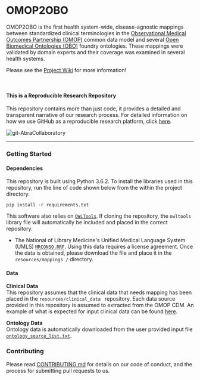 # OMOP2OBO

OMOP2OBO is the first health system-wide, disease-agnostic mappings between standardized clinical
 terminologies in the [Observational Medical Outcomes Partnership (OMOP)](https://www.ohdsi.org/data-standardization/the-common-data-model/) common data model and several [Open
    Biomedical Ontologies (OBO)](http://www.obofoundry.org/) foundry ontologies. These mappings were validated by domain experts and their coverage was examined in several health systems.

Please see the [Project Wiki](https://github.com/callahantiff/BioLater/wiki) for more information!

<br>

#### This is a Reproducible Research Repository
This repository contains more than just code, it provides a detailed and transparent narrative of our research process. For detailed information on how we use GitHub as a reproducible research platform, click [here](https://github.com/callahantiff/PheKnowVec/wiki/Using-GitHub-as-a-Reproducible-Research-Platform).

<img src="https://img.shields.io/badge/ReproducibleResearch-AbraCollaboratory-magenta.svg?style=flat-square" alt="git-AbraCollaboratory">

<br>

______

### Getting Started

#### Dependencies  
This repository is built using Python 3.6.2. To install the libraries used in this repository, run the line of code
shown below from the within the project directory.

```
pip install -r requirements.txt
```

This software also relies on [`OWLTools`](https://github.com/owlcollab/owltools). If cloning the repository, the
 `owltools` library file will automatically be included and placed in the correct repository.
 
 - The National of Library Medicine's Unified Medical Language System (UMLS) [`MRCONSO.RRF`](https://www.nlm.nih.gov/research/umls/licensedcontent/umlsknowledgesources.html). Using this data requires a
  license agreement. Once the data is obtained, please download the file and place it in the `resources/mappings
  /` directory.  

#### Data    
**Clinical Data**  
This repository assumes that the clinical data that needs mapping has been placed in the `resources/clinical_data
` repository. Each data source provided in this repository is assumed to extracted from the OMOP CDM. An example of
 what is expected for input clinical data can be found [here](https://github.com/callahantiff/OMOP2OBO/tree/master/resources/clinical_data).
 
 **Ontology Data**  
 Ontology data is automatically downloaded from the user provided input file [`ontology_source_list.txt`](https://github.com/callahantiff/OMOP2OBO/blob/master/resources/ontology_source_list.txt).


<!--### Installation

<!--To install and execute the program designate the cloned project folder as the current working directory. Place any outside <!--files within the working directory prior to executing the program.-->


### Contributing
Please read [CONTRIBUTING.md](https://github.com/callahantiff/biolater/blob/master/CONTRIBUTING.md) for details on our code of conduct, and the process for submitting pull requests to us.



<!--## License

<!--This project is licensed under 3-Clause BSD License - see the [LICENSE.md](https://github.com/callahantiff/biolater/blob/master/LICENSE) file for details.
